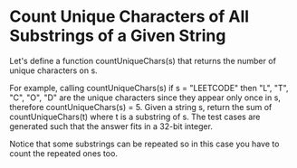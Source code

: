 # Count Unique Characters of All Substrings of a Given String


Let's define a function countUniqueChars(s) that returns the number of unique characters on s.

For example, calling countUniqueChars(s) if s = "LEETCODE" then "L", "T", "C", "O", "D" are the unique characters since they appear only once in s, therefore countUniqueChars(s) = 5.
Given a string s, return the sum of countUniqueChars(t) where t is a substring of s. The test cases are generated such that the answer fits in a 32-bit integer.

Notice that some substrings can be repeated so in this case you have to count the repeated ones too.

